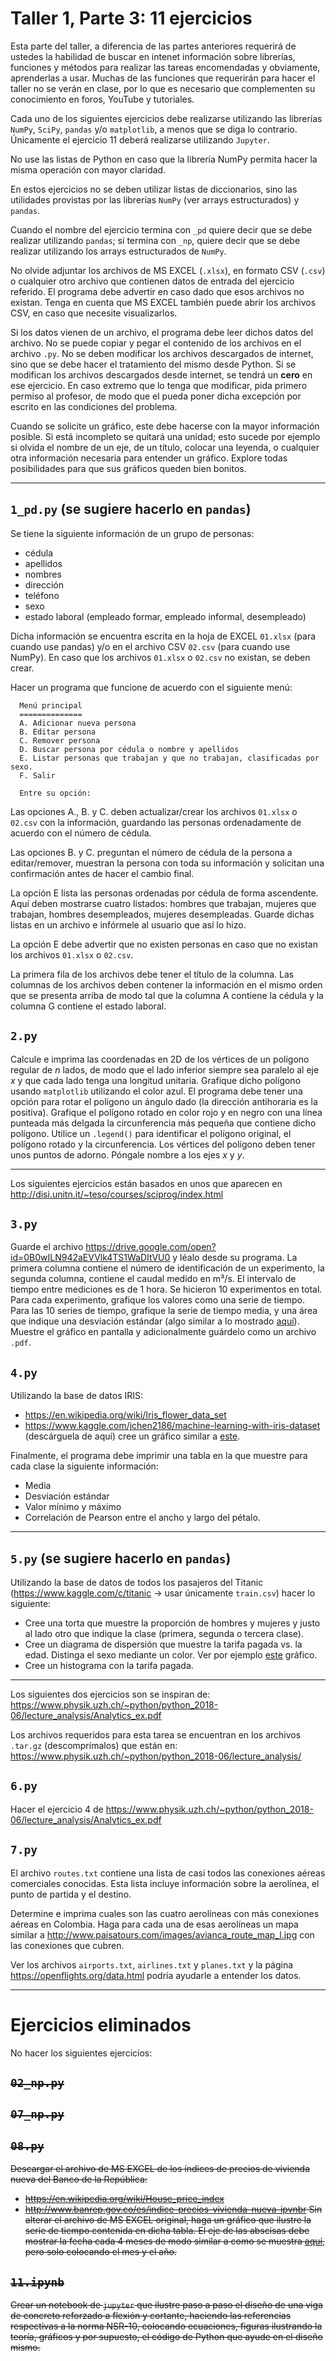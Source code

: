 # Taller 1, Parte 3: 11 ejercicios

Esta parte del taller, a diferencia de las partes anteriores requerirá de ustedes la habilidad de buscar en intenet información sobre librerías, funciones y métodos para realizar las tareas encomendadas y obviamente, aprenderlas a usar. Muchas de las funciones que requerirán para hacer el taller no se verán en clase, por lo que es necesario que complementen su conocimiento en foros, YouTube y tutoriales.

Cada uno de los siguientes ejercicios debe realizarse utilizando las librerías `NumPy`, `SciPy`, `pandas` y/o `matplotlib`, a menos que se diga lo contrario. Únicamente el ejercicio 11 deberá realizarse utilizando `Jupyter`.

No use las listas de Python en caso que la librería NumPy permita hacer la misma operación con mayor claridad.

En estos ejercicios no se deben utilizar listas de diccionarios, sino las utilidades provistas por las librerías `NumPy` (ver arrays estructurados) y `pandas`.

Cuando el nombre del ejercicio termina con `_pd` quiere decir que se debe realizar utilizando `pandas`; si termina con `_np`, quiere decir que se debe realizar utilizando los arrays estructurados de `NumPy`.

No olvide adjuntar los archivos de MS EXCEL (`.xlsx`), en formato CSV (`.csv`) o cualquier otro archivo que contienen datos de entrada del ejercicio referido. El programa debe advertir en caso dado que esos archivos no existan. Tenga en cuenta que MS EXCEL también puede abrir los archivos CSV, en caso que necesite visualizarlos.

Si los datos vienen de un archivo, el programa debe leer dichos datos del archivo. No se puede copiar y pegar el contenido de los archivos en el archivo `.py`. No se deben modificar los archivos descargados de internet, sino que se debe hacer el tratamiento del mismo desde Python. Si se modifican los archivos descargados desde internet, se tendrá un **cero** en ese ejercicio. En caso extremo que lo tenga que modificar, pida primero permiso al profesor, de modo que el pueda poner dicha excepción por escrito en las condiciones del problema.

Cuando se solicite un gráfico, este debe hacerse con la mayor información posible. Si está incompleto se quitará una unidad; esto sucede por ejemplo si olvida el nombre de un eje, de un título, colocar una leyenda, o cualquier otra información necesaria para entender un gráfico. Explore todas posibilidades para que sus gráficos queden bien bonitos.

---

## `1_pd.py` (se sugiere hacerlo en `pandas`)
Se tiene la siguiente información de un grupo de personas: 
   * cédula
   * apellidos
   * nombres
   * dirección
   * teléfono
   * sexo
   * estado laboral (empleado formar, empleado informal, desempleado)

Dicha información se encuentra escrita en la hoja de EXCEL `01.xlsx` (para cuando use pandas) y/o en el archivo CSV `02.csv` (para cuando use NumPy). En caso que los archivos `01.xlsx` o `02.csv` no existan, se deben crear.

Hacer un programa que funcione de acuerdo con el siguiente menú:
```
  Menú principal
  ==============
  A. Adicionar nueva persona
  B. Editar persona
  C. Remover persona
  D. Buscar persona por cédula o nombre y apellidos
  E. Listar personas que trabajan y que no trabajan, clasificadas por sexo.
  F. Salir

  Entre su opción: 
```
Las opciones A., B. y C. deben actualizar/crear los archivos `01.xlsx` o `02.csv` con la información, guardando las personas ordenadamente de acuerdo con el número de cédula.

Las opciones B. y C. preguntan el número de cédula de la persona a editar/remover, muestran la persona con toda su información y solicitan una confirmación antes de hacer el cambio final.

La opción E lista las personas ordenadas por cédula de forma ascendente. Aquí deben mostrarse cuatro listados: hombres que trabajan, mujeres que trabajan, hombres desempleados, mujeres desempleadas. Guarde dichas listas en un archivo e infórmele al usuario que así lo hizo.

La opción E debe advertir que no existen personas en caso que no existan los archivos `01.xlsx` o `02.csv`.

La primera fila de los archivos debe tener el título de la columna. Las columnas de los archivos deben contener la información en el mismo orden que se presenta arriba de modo tal que la columna A contiene la cédula y la columna G contiene el estado laboral.

## `2.py`
Calcule e imprima las coordenadas en 2D de los vértices de un polígono regular de _n_ lados, de modo que el lado inferior siempre sea paralelo al eje _x_ y que cada lado tenga una longitud unitaria. Grafique dicho polígono usando `matplotlib` utilizando el color azul. El programa debe tener una opción para rotar el polígono un ángulo dado (la dirección antihoraria es la positiva). Grafique el polígono rotado en color rojo y en negro con una línea punteada más delgada la circunferencia más pequeña que contiene dicho polígono. Utilice un `.legend()` para identificar el polígono original, el polígono rotado y la circunferencia. Los vértices del polígono deben tener unos puntos de adorno. Póngale nombre a los ejes _x_ y _y_.

---

Los siguientes ejercicios están basados en unos que aparecen en http://disi.unitn.it/~teso/courses/sciprog/index.html

## `3.py`
Guarde el archivo https://drive.google.com/open?id=0B0wILN942aEVVlk4TS1WaDItVU0 y léalo desde su programa. La primera columna contiene el número de identificación de un experimento, la segunda columna, contiene el caudal medido en m³/s. El intervalo de tiempo entre mediciones es de 1 hora. Se hicieron 10 experimentos en total. Para cada experimento, grafique los valores como una serie de tiempo. Para las 10 series de tiempo, grafique la serie de tiempo media, y una área que indique una desviación estándar (algo similar a lo mostrado [aquí](https://www.arcus.org/files/resize/sio/25738/figure6b-700x555.png)). Muestre el gráfico en pantalla y adicionalmente guárdelo como un archivo `.pdf`.


## `4.py`
Utilizando la base de datos IRIS:
* https://en.wikipedia.org/wiki/Iris_flower_data_set
* https://www.kaggle.com/jchen2186/machine-learning-with-iris-dataset (descárguela de aquí)
cree un gráfico similar a [este](https://imdevsoftware.files.wordpress.com/2012/08/clipboard04.jpg).

Finalmente, el programa debe imprimir una tabla en la que muestre para cada clase la siguiente información:
* Media
* Desviación estándar
* Valor mínimo y máximo
* Correlación de Pearson entre el ancho y largo del pétalo.

---

## `5.py` (se sugiere hacerlo en `pandas`)
Utilizando la base de datos de todos los pasajeros del Titanic (https://www.kaggle.com/c/titanic -> usar únicamente `train.csv`) hacer lo siguiente:
* Cree una torta que muestre la proporción de hombres y mujeres y justo al lado otro  que indique la clase (primera, segunda o tercera clase).
* Cree un diagrama de dispersión que muestre la tarifa pagada vs. la edad. Distinga el sexo mediante un color. Ver por ejemplo [este](https://support.minitab.com/en-us/minitab-express/1/scatterplot_pulse_rates_1_y_with_groups_3col.xml_Graph_cmd2o1.png) gráfico.
* Cree un histograma con la tarifa pagada.

---

Los siguientes dos ejercicios son se inspiran de:
https://www.physik.uzh.ch/~python/python_2018-06/lecture_analysis/Analytics_ex.pdf

Los archivos requeridos para esta tarea se encuentran en los archivos `.tar.gz` (descomprímalos) que están en:
https://www.physik.uzh.ch/~python/python_2018-06/lecture_analysis/

## `6.py`
Hacer el ejercicio 4 de https://www.physik.uzh.ch/~python/python_2018-06/lecture_analysis/Analytics_ex.pdf

## `7.py`
El archivo `routes.txt` contiene una lista de casi todos las conexiones aéreas comerciales conocidas. Esta lista incluye información sobre la aerolínea, el punto de partida y el destino.

Determine e imprima cuales son las cuatro aerolíneas con más conexiones aéreas en Colombia. Haga para cada una de esas aerolíneas un mapa similar a http://www.paisatours.com/images/avianca_route_map_l.jpg con las conexiones que cubren.

Ver los archivos `airports.txt`, `airlines.txt` y `planes.txt` y la página https://openflights.org/data.html podría ayudarle a entender los datos.

---

# Ejercicios eliminados
No hacer los siguientes ejercicios:

<strike>

## `02_np.py`

## `07_np.py`

## `08.py`
Descargar el archivo de MS EXCEL de los índices de precios de vivienda nueva del Banco de la República:
* https://en.wikipedia.org/wiki/House_price_index
* http://www.banrep.gov.co/es/indice-precios-vivienda-nueva-ipvnbr
Sin alterar el archivo de MS EXCEL original, haga un gráfico que ilustre la serie de tiempo contenida en dicha tabla. El eje de las abscisas debe mostrar la fecha cada 4 meses de modo similar a como se muestra [aquí](https://i.stack.imgur.com/MUXMz.png), pero solo colocando el mes y el año.

## `11.ipynb`
Crear un notebook de `jupyter` que ilustre paso a paso el diseño de una viga de concreto reforzado a flexión y cortante, haciendo las referencias respectivas a la norma NSR-10, colocando ecuaciones, figuras ilustrando la teoría, gráficos y por supuesto, el código de Python que ayude en el diseño mismo.
</strike>